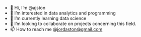 - 👋 Hi, I’m @ajston
- 👀 I’m interested in data analytics and programming
- 🌱 I’m currently learning data science
- 💞️ I’m looking to collaborate on projects concerning this field.
- 📫 How to reach me @jordaston@gmail.com

<!---
ajston/ajston is a ✨ special ✨ repository because its `README.md` (this file) appears on your GitHub profile.
You can click the Preview link to take a look at your changes.
--->
